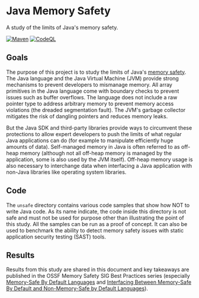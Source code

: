 # Java Memory Safety

A study of the limits of Java's memory safety.

[![Maven](https://github.com/thomasleplus/java-memory-safety/workflows/Maven/badge.svg)](https://github.com/thomasleplus/java-memory-safety/actions?query=workflow:"Maven")
[![CodeQL](https://github.com/thomasleplus/java-memory-safety/workflows/CodeQL/badge.svg)](https://github.com/thomasleplus/java-memory-safety/actions?query=workflow:"CodeQL")

## Goals

The purpose of this project is to study the limits of Java's [memory
safety](https://en.wikipedia.org/wiki/Memory_safety). The Java
language and the Java Virtual Machine (JVM) provide strong mechanisms to
prevent developers to mismanage memory. All array primitives in the
Java language come with boundary checks to prevent issues such as
buffer overflows. The language does not include a raw pointer type to
address arbitrary memory to prevent memory access violations (the
dreaded segmentation fault). The JVM's garbage collector mitigates the
risk of dangling pointers and reduces memory leaks.

But the Java SDK and third-party libraries provide ways to circumvent
these protections to allow expert developers to push the limits of
what regular Java applications can do (for example to manipulate
efficiently huge amounts of data). Self-managed memory in Java is
often referred to as off-heap memory (although not all off-heap memory
is managed by the application, some is also used by the JVM
itself). Off-heap memory usage is also necessary to interchange data
when interfacing a Java application with non-Java libraries like
operating system libraries.

## Code

The `unsafe` directory contains various code samples that show how NOT
to write Java code. As its name indicate, the code inside this
directory is not safe and must not be used for purpose other than
illustrating the point of this study. All the samples can be run as a
proof of concept. It can also be used to benchmark the ability to
detect memory safety issues with static application security testing
(SAST) tools.

## Results

Results from this study are shared in this document and key takeaways
are published in the OSSF Memory Safety SIG Best Practices series
(especially [Memory-Safe By Default Languages](https://github.com/ossf/Memory-Safety/blob/main/docs/best-practice-memory-safe-by-default-languages.md)
and [Interfacing Between Memory-Safe By Default and Non-Memory-Safe by Default Languages](https://github.com/ossf/Memory-Safety/blob/main/docs/best-practice-interfacing.md)).

